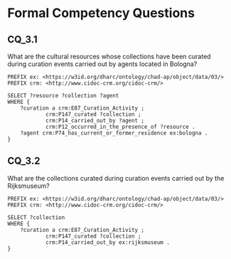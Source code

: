 # Formal Competency Questions
## CQ_3.1
What are the cultural resources whose collections have been curated during curation events carried out by agents located in Bologna?

```SPARQL
PREFIX ex: <https://w3id.org/dharc/ontology/chad-ap/object/data/03/>
PREFIX crm: <http://www.cidoc-crm.org/cidoc-crm/> 

SELECT ?resource ?collection ?agent
WHERE {
    ?curation a crm:E87_Curation_Activity ;
            crm:P147_curated ?collection ;
            crm:P14_carried_out_by ?agent ;
            crm:P12_occurred_in_the_presence_of ?resource .
    ?agent crm:P74_has_current_or_former_residence ex:bologna .
}
```

## CQ_3.2
What are the collections curated during curation events carried out by the Rijksmuseum?

```SPARQL
PREFIX ex: <https://w3id.org/dharc/ontology/chad-ap/object/data/03/>
PREFIX crm: <http://www.cidoc-crm.org/cidoc-crm/> 

SELECT ?collection
WHERE {
    ?curation a crm:E87_Curation_Activity ;
            crm:P147_curated ?collection ;
            crm:P14_carried_out_by ex:rijksmuseum .
}
```
